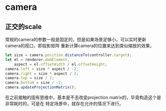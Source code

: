 # camera

## 正交的scale

常规的camera的参数一般是固定的，但是如果场景足够小，可以实时更新camera的视口，即投影矩阵
重新计算camera的位置来达到类似缩放的效果。

```javascript
let size = camera.position.distanceTo(controller.target);
let el = renderer.domElement,
	aspect = el.offsetWidth / el.offsetHeight;
camera.left = size * aspect / -2;
camera.right = size * aspect / 2;
camera.top = size / 2;
camera.bottom = size / -2;
camera.updateProjectionMatrix();
```

在之前接触的固有思维中，基本是不去改变projection matrix的，毕竟构造这个是非常耗时的，可是在
特定场景中，就存在允许的情况下进行。